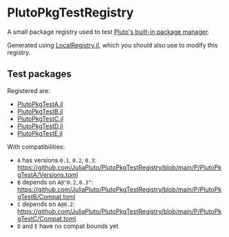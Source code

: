 # PlutoPkgTestRegistry
 
A small package registry used to test [Pluto's built-in package manager](https://github.com/fonsp/Pluto.jl/pull/844). 

Generated using [LocalRegistry.jl](https://github.com/GunnarFarneback/LocalRegistry.jl), which you should also use to modify this registry.

## Test packages
Registered are:
- [PlutoPkgTestA.jl](https://github.com/JuliaPluto/PlutoPkgTestA.jl)
- [PlutoPkgTestB.jl](https://github.com/JuliaPluto/PlutoPkgTestB.jl)
- [PlutoPkgTestC.jl](https://github.com/JuliaPluto/PlutoPkgTestC.jl)
- [PlutoPkgTestD.jl](https://github.com/JuliaPluto/PlutoPkgTestD.jl)
- [PlutoPkgTestE.jl](https://github.com/JuliaPluto/PlutoPkgTestE.jl)

With compatibilities:

- `A` has versions `0.1`, `0.2`, `0.3`: https://github.com/JuliaPluto/PlutoPkgTestRegistry/blob/main/P/PlutoPkgTestA/Versions.toml
- `B` depends on `A@"0.2,0.3"`: https://github.com/JuliaPluto/PlutoPkgTestRegistry/blob/main/P/PlutoPkgTestB/Compat.toml
- `C` depends on `A@0.2`: https://github.com/JuliaPluto/PlutoPkgTestRegistry/blob/main/P/PlutoPkgTestC/Compat.toml
- `D` and `E` have no compat bounds yet
